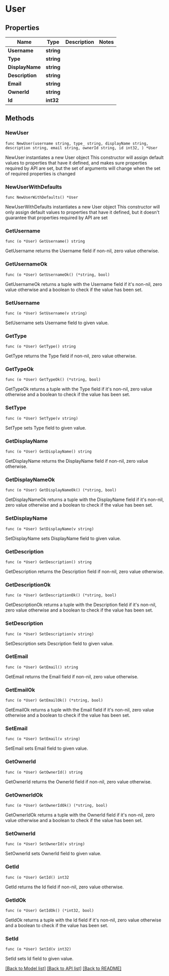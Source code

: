 # User

## Properties

Name | Type | Description | Notes
------------ | ------------- | ------------- | -------------
**Username** | **string** |  | 
**Type** | **string** |  | 
**DisplayName** | **string** |  | 
**Description** | **string** |  | 
**Email** | **string** |  | 
**OwnerId** | **string** |  | 
**Id** | **int32** |  | 

## Methods

### NewUser

`func NewUser(username string, type_ string, displayName string, description string, email string, ownerId string, id int32, ) *User`

NewUser instantiates a new User object
This constructor will assign default values to properties that have it defined,
and makes sure properties required by API are set, but the set of arguments
will change when the set of required properties is changed

### NewUserWithDefaults

`func NewUserWithDefaults() *User`

NewUserWithDefaults instantiates a new User object
This constructor will only assign default values to properties that have it defined,
but it doesn't guarantee that properties required by API are set

### GetUsername

`func (o *User) GetUsername() string`

GetUsername returns the Username field if non-nil, zero value otherwise.

### GetUsernameOk

`func (o *User) GetUsernameOk() (*string, bool)`

GetUsernameOk returns a tuple with the Username field if it's non-nil, zero value otherwise
and a boolean to check if the value has been set.

### SetUsername

`func (o *User) SetUsername(v string)`

SetUsername sets Username field to given value.


### GetType

`func (o *User) GetType() string`

GetType returns the Type field if non-nil, zero value otherwise.

### GetTypeOk

`func (o *User) GetTypeOk() (*string, bool)`

GetTypeOk returns a tuple with the Type field if it's non-nil, zero value otherwise
and a boolean to check if the value has been set.

### SetType

`func (o *User) SetType(v string)`

SetType sets Type field to given value.


### GetDisplayName

`func (o *User) GetDisplayName() string`

GetDisplayName returns the DisplayName field if non-nil, zero value otherwise.

### GetDisplayNameOk

`func (o *User) GetDisplayNameOk() (*string, bool)`

GetDisplayNameOk returns a tuple with the DisplayName field if it's non-nil, zero value otherwise
and a boolean to check if the value has been set.

### SetDisplayName

`func (o *User) SetDisplayName(v string)`

SetDisplayName sets DisplayName field to given value.


### GetDescription

`func (o *User) GetDescription() string`

GetDescription returns the Description field if non-nil, zero value otherwise.

### GetDescriptionOk

`func (o *User) GetDescriptionOk() (*string, bool)`

GetDescriptionOk returns a tuple with the Description field if it's non-nil, zero value otherwise
and a boolean to check if the value has been set.

### SetDescription

`func (o *User) SetDescription(v string)`

SetDescription sets Description field to given value.


### GetEmail

`func (o *User) GetEmail() string`

GetEmail returns the Email field if non-nil, zero value otherwise.

### GetEmailOk

`func (o *User) GetEmailOk() (*string, bool)`

GetEmailOk returns a tuple with the Email field if it's non-nil, zero value otherwise
and a boolean to check if the value has been set.

### SetEmail

`func (o *User) SetEmail(v string)`

SetEmail sets Email field to given value.


### GetOwnerId

`func (o *User) GetOwnerId() string`

GetOwnerId returns the OwnerId field if non-nil, zero value otherwise.

### GetOwnerIdOk

`func (o *User) GetOwnerIdOk() (*string, bool)`

GetOwnerIdOk returns a tuple with the OwnerId field if it's non-nil, zero value otherwise
and a boolean to check if the value has been set.

### SetOwnerId

`func (o *User) SetOwnerId(v string)`

SetOwnerId sets OwnerId field to given value.


### GetId

`func (o *User) GetId() int32`

GetId returns the Id field if non-nil, zero value otherwise.

### GetIdOk

`func (o *User) GetIdOk() (*int32, bool)`

GetIdOk returns a tuple with the Id field if it's non-nil, zero value otherwise
and a boolean to check if the value has been set.

### SetId

`func (o *User) SetId(v int32)`

SetId sets Id field to given value.



[[Back to Model list]](../README.md#documentation-for-models) [[Back to API list]](../README.md#documentation-for-api-endpoints) [[Back to README]](../README.md)


